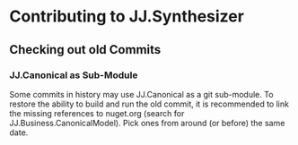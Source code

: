 Contributing to JJ.Synthesizer
==============================

Checking out old Commits
------------------------

### JJ.Canonical as Sub-Module

Some commits in history may use JJ.Canonical as a git sub-module.
To restore the ability to build and run the old commit, it is recommended to link the missing references to nuget.org (search for JJ.Business.CanonicalModel). Pick ones from around (or before) the same date.